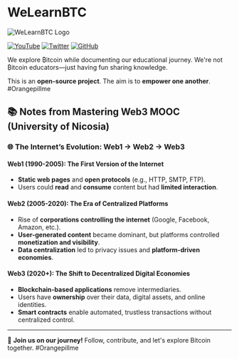 # WeLearnBTC

![WeLearnBTC Logo](eAT3W4M8_400x400.jpg)

[![YouTube](https://img.shields.io/badge/YouTube-FF0000?style=for-the-badge&logo=youtube&logoColor=white)](https://www.youtube.com/@WeLearnBTC)
[![Twitter](https://img.shields.io/badge/Twitter-1DA1F2?style=for-the-badge&logo=twitter&logoColor=white)](https://twitter.com/WeLearnBTC)
[![GitHub](https://img.shields.io/badge/GitHub-181717?style=for-the-badge&logo=github&logoColor=white)](https://github.com/WeLearnBTC)

We explore ₿itcoin while documenting our educational journey. We're not ₿itcoin educators—just having fun sharing knowledge. 

This is an **open-source project**. The aim is to **empower one another**. #Orangepillme

## 📚 Notes from Mastering Web3 MOOC (University of Nicosia)

### 🌐 The Internet’s Evolution: Web1 → Web2 → Web3

#### Web1 (1990-2005): The First Version of the Internet
- **Static web pages** and **open protocols** (e.g., HTTP, SMTP, FTP).
- Users could **read** and **consume** content but had **limited interaction**.

#### Web2 (2005-2020): The Era of Centralized Platforms
- Rise of **corporations controlling the internet** (Google, Facebook, Amazon, etc.).
- **User-generated content** became dominant, but platforms controlled **monetization and visibility**.
- **Data centralization** led to privacy issues and **platform-driven economies**.

#### Web3 (2020+): The Shift to Decentralized Digital Economies
- **Blockchain-based applications** remove intermediaries.
- Users have **ownership** over their data, digital assets, and online identities.
- **Smart contracts** enable automated, trustless transactions without centralized control.

---
🚀 **Join us on our journey!** Follow, contribute, and let's explore Bitcoin together. #Orangepillme

